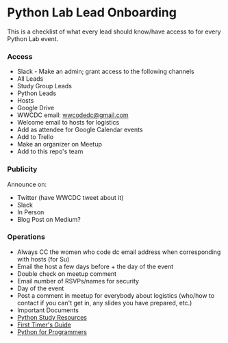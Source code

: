 # Python Lab Lead Onboarding
This is a checklist of what every lead should know/have access to for every Python Lab event.
### Access
* Slack - Make an admin; grant access to the following channels
 * All Leads
 * Study Group Leads
 * Python Leads
 * Hosts
* Google Drive
* WWCDC email: wwcodedc@gmail.com
* Welcome email to hosts for logistics
* Add as attendee for Google Calendar events
* Add to Trello
* Make an organizer on Meetup
* Add to this repo's team

### Publicity
Announce on:
* Twitter (have WWCDC tweet about it)
* Slack
* In Person
* Blog Post on Medium?

### Operations
* Always CC the women who code dc email address when corresponding with hosts (for Su)
* Email the host a few days before + the day of the event
 * Double check on meetup comment
 * Email number of RSVPs/names for security
* Day of the event
 * Post a comment in meetup for everybody about logistics (who/how to contact if you can't get in, any slides you have prepared, etc.)
* Important Documents
 * [Python Study Resources](https://github.com/womenwhocodedc/python-community/blob/master/python_study_resources.md)
 * [First Timer's Guide](https://github.com/womenwhocodedc/python-community/blob/master/first_timers_guide.md)
 * [Python for Programmers](https://github.com/womenwhocodedc/python-community/blob/master/python_for_programmers.md)
